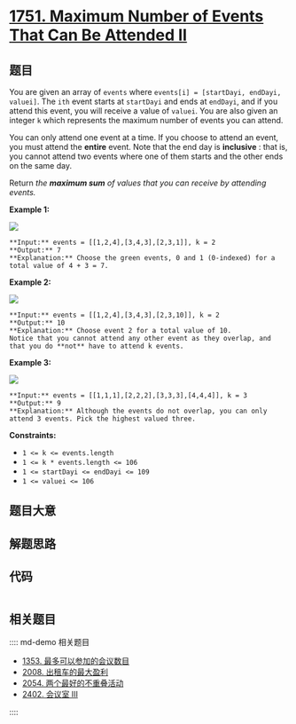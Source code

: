 # [1751. Maximum Number of Events That Can Be Attended II](https://leetcode.com/problems/maximum-number-of-events-that-can-be-attended-ii)

## 题目

You are given an array of `events` where `events[i] = [startDayi, endDayi,
valuei]`. The `ith` event starts at `startDayi` and ends at `endDayi`, and if
you attend this event, you will receive a value of `valuei`. You are also
given an integer `k` which represents the maximum number of events you can
attend.

You can only attend one event at a time. If you choose to attend an event, you
must attend the **entire** event. Note that the end day is **inclusive** :
that is, you cannot attend two events where one of them starts and the other
ends on the same day.

Return _the **maximum sum** of values that you can receive by attending
events._



**Example 1:**

![](https://assets.leetcode.com/uploads/2021/01/10/screenshot-2021-01-11-at-60048-pm.png)

    
    
    **Input:** events = [[1,2,4],[3,4,3],[2,3,1]], k = 2
    **Output:** 7
    **Explanation:** Choose the green events, 0 and 1 (0-indexed) for a total value of 4 + 3 = 7.

**Example 2:**

![](https://assets.leetcode.com/uploads/2021/01/10/screenshot-2021-01-11-at-60150-pm.png)

    
    
    **Input:** events = [[1,2,4],[3,4,3],[2,3,10]], k = 2
    **Output:** 10
    **Explanation:** Choose event 2 for a total value of 10.
    Notice that you cannot attend any other event as they overlap, and that you do **not** have to attend k events.

**Example 3:**

**![](https://assets.leetcode.com/uploads/2021/01/10/screenshot-2021-01-11-at-60703-pm.png)**

    
    
    **Input:** events = [[1,1,1],[2,2,2],[3,3,3],[4,4,4]], k = 3
    **Output:** 9
    **Explanation:** Although the events do not overlap, you can only attend 3 events. Pick the highest valued three.



**Constraints:**

  * `1 <= k <= events.length`
  * `1 <= k * events.length <= 106`
  * `1 <= startDayi <= endDayi <= 109`
  * `1 <= valuei <= 106`


## 题目大意

## 解题思路

## 代码

```javascript

```

## 相关题目

:::: md-demo 相关题目
- [1353. 最多可以参加的会议数目](https://leetcode.com/problems/maximum-number-of-events-that-can-be-attended)
- [2008. 出租车的最大盈利](https://leetcode.com/problems/maximum-earnings-from-taxi)
- [2054. 两个最好的不重叠活动](https://leetcode.com/problems/two-best-non-overlapping-events)
- [2402. 会议室 III](https://leetcode.com/problems/meeting-rooms-iii)

::::
